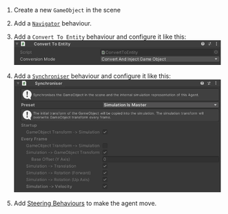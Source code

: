1. Create a new `GameObject` in the scene
2. Add a [`Navigator`](../Reference/MonoBehaviours/Navigator.md) behaviour.
3. Add a `Convert To Entity` behaviour and configure it like this:
![Convert To Entity Inspector](../images/ConvertToEntityInspector.png)

4. Add a [`Synchroniser`](../Reference/MonoBehaviours/Synchroniser.md) behaviour and configure it like this:
![Synchroniser Inspector](../images/SynchroniserInspector.webp)

5. Add [Steering Behaviours](../GettingStarted/SteeringActions.md) to make the agent move.